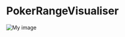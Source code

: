 # PokerRangeVisualiser


![My image](https://github.com/dugler1990/dugler1990.github.io/PokerRangeVisualiser/img/ReadMePic1.jpg)